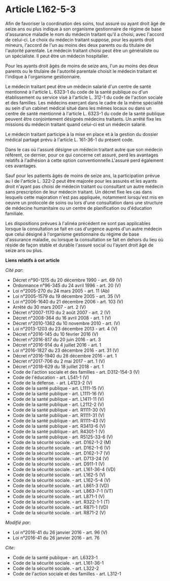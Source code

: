 # Article L162-5-3

Afin de favoriser la coordination des soins, tout assuré ou ayant droit âgé de seize ans ou plus indique à son organisme
gestionnaire de régime de base d'assurance maladie le nom du médecin traitant qu'il a choisi, avec l'accord de celui-ci. Le
choix du médecin traitant suppose, pour les ayants droit mineurs, l'accord de l'un au moins des deux parents ou du titulaire
de l'autorité parentale. Le médecin traitant choisi peut être un généraliste ou un spécialiste. Il peut être un médecin
hospitalier. 

Pour les ayants droit âgés de moins de seize ans, l'un au moins des deux parents ou le titulaire de l'autorité parentale
choisit le médecin traitant et l'indique à l'organisme gestionnaire. 

Le médecin traitant peut être un médecin salarié d'un centre de santé mentionné à l'article L. 6323-1 du code de la santé
publique ou d'un établissement ou service visé à l'article L. 312-1 du code de l'action sociale et des familles. Les médecins
exerçant dans le cadre de la même spécialité au sein d'un cabinet médical situé dans les mêmes locaux ou dans un centre de
santé mentionné à l'article L. 6323-1 du code de la santé publique peuvent être conjointement désignés médecins traitants. Un
arrêté fixe les missions du médecin traitant quand celui-ci est un médecin salarié. 

Le médecin traitant participe à la mise en place et à la gestion du dossier médical partagé prévu à l'article L. 161-36-1 du
présent code. 

Dans le cas où l'assuré désigne un médecin traitant autre que son médecin référent, ce dernier, pour ce qui concerne cet
assuré, perd les avantages relatifs à l'adhésion à cette option conventionnelle.L'assuré perd également ces avantages. 

Sauf pour les patients âgés de moins de seize ans, la participation prévue au I de l'article L. 322-2 peut être majorée pour
les assurés et les ayants droit n'ayant pas choisi de médecin traitant ou consultant un autre médecin sans prescription de
leur médecin traitant. Un décret fixe les cas dans lesquels cette majoration n'est pas appliquée, notamment lorsqu'est mis en
oeuvre un protocole de soins ou lors d'une consultation dans une structure de médecine humanitaire ou un centre de
planification ou d'éducation familiale. 

Les dispositions prévues à l'alinéa précédent ne sont pas applicables lorsque la consultation se fait en cas d'urgence auprès
d'un autre médecin que celui désigné à l'organisme gestionnaire du régime de base d'assurance maladie, ou lorsque la
consultation se fait en dehors du lieu où réside de façon stable et durable l'assuré social ou l'ayant droit âgé de seize ans
ou plus.

**Liens relatifs à cet article**

_Cité par_:

  - Décret n°90-1215 du 20 décembre 1990 - art. 69 (V)
  - Ordonnance n°96-345 du 24 avril 1996 - art. 20 (V)
  - Loi n°2005-270 du 24 mars 2005 - art. 11 (Ab)
  - Loi n°2005-1579 du 19 décembre 2005 - art. 35 (V)
  - Loi n°2006-1640 du 21 décembre 2006 - art. 103 (V)
  - Arrêté du 30 mars 2007 - art. 2 (V)
  - Décret n°2007-1170 du 2 août 2007 - art. 2 (V)
  - Décret n°2008-364 du 16 avril 2008 - art. 1 (V)
  - Décret n°2010-1362 du 10 novembre 2010 - art. (V)
  - Loi n°2013-1203 du 23 décembre 2013 - art. 4 (V)
  - Décret n°2016-145 du 10 février 2016 (V)
  - Décret n°2016-817 du 20 juin 2016 - art. 3
  - Décret n°2016-914 du 4 juillet 2016 - art. 1
  - Loi n°2016-1827 du 23 décembre 2016 - art. 31 (V)
  - Décret n°2016-1940 du 28 décembre 2016 - art. 1
  - Décret n°2017-706 du 2 mai 2017 - art. 1 (V)
  - Décret n°2018-629 du 18 juillet 2018 - art. 1
  - Code de l'action sociale et des familles - art. D312-154-3 (V)
  - Code de l'éducation - art. L541-1 (V)
  - Code de la défense. - art. L4123-2 (V)
  - Code de la santé publique - art. L1111-15 (V)
  - Code de la santé publique - art. L1111-16 (V)
  - Code de la santé publique - art. L1411-11 (V)
  - Code de la santé publique - art. L2112-2 (V)
  - Code de la santé publique - art. R1111-30 (V)
  - Code de la santé publique - art. R1111-31 (V)
  - Code de la santé publique - art. R1111-43 (V)
  - Code de la santé publique - art. R3413-6 (V)
  - Code de la santé publique - art. R4301-1 (V)
  - Code de la santé publique - art. R5125-33-6 (V)
  - Code de la sécurité sociale. - art. D162-1-2 (M)
  - Code de la sécurité sociale. - art. D162-1-6 (V)
  - Code de la sécurité sociale. - art. D162-1-7 (V)
  - Code de la sécurité sociale. - art. D713-24 (V)
  - Code de la sécurité sociale. - art. D911-1 (V)
  - Code de la sécurité sociale. - art. L161-36-4 (VD)
  - Code de la sécurité sociale. - art. L162-5 (V)
  - Code de la sécurité sociale. - art. L162-5-4 (V)
  - Code de la sécurité sociale. - art. L861-3 (VD)
  - Code de la sécurité sociale. - art. L863-7-1 (VT)
  - Code de la sécurité sociale. - art. L871-1 (V)
  - Code de la sécurité sociale. - art. R322-1-1 (T)
  - Code de la sécurité sociale. - art. R871-1 (VD)
  - Code de la sécurité sociale. - art. R871-2 (V)

_Modifié par_:

  - Loi n°2016-41 du 26 janvier 2016 - art. 96 (V)
  - Loi n°2016-41 du 26 janvier 2016 - art. 76

_Cite_:

  - Code de la santé publique - art. L6323-1
  - Code de la sécurité sociale. - art. L161-36-1
  - Code de la sécurité sociale. - art. L322-2
  - Code de l'action sociale et des familles - art. L312-1
